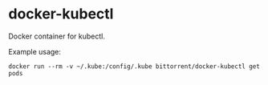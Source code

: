 # docker-kubectl

Docker container for kubectl.

Example usage:

    docker run --rm -v ~/.kube:/config/.kube bittorrent/docker-kubectl get pods
